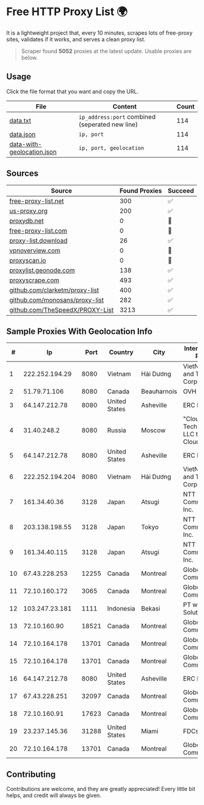 
# Free HTTP Proxy List 🌍

It is a lightweight project that, every 10 minutes, scrapes lots of free-proxy sites, validates if it works, and serves a clean proxy list.


> Scraper found **5052** proxies at the latest update. Usable proxies are below.

## Usage

Click the file format that you want and copy the URL.


|File|Content|Count|
|----|-------|-----|
|[data.txt](https://raw.githubusercontent.com/themiralay/Proxy-List-World/master/data.txt)|`ip_address:port` combined (seperated new line)|114|
|[data.json](https://raw.githubusercontent.com/themiralay/Proxy-List-World/master/data.json)|`ip, port`|114|
|[data-with-geolocation.json](https://raw.githubusercontent.com/themiralay/Proxy-List-World/master/data-with-geolocation.json)|`ip, port, geolocation`|114|

## Sources

|Source|Found Proxies|Succeed|
|------|-------------|-------|
|[free-proxy-list.net](https://free-proxy-list.net)|300|✅|
|[us-proxy.org](https://www.us-proxy.org)|200|✅|
|[proxydb.net](http://proxydb.net)|0|🚫|
|[free-proxy-list.com](https://free-proxy-list.com/?page=&port=&type%5B%5D=http&type%5B%5D=https&up_time=0&search=Search)|0|🚫|
|[proxy-list.download](https://www.proxy-list.download/HTTP)|26|✅|
|[vpnoverview.com](https://vpnoverview.com/privacy/anonymous-browsing/free-proxy-servers)|0|🚫|
|[proxyscan.io](https://www.proxyscan.io)|0|🚫|
|[proxylist.geonode.com](https://proxylist.geonode.com/api/proxy-list?limit=300&page=1&sort_by=lastChecked&sort_type=desc&protocols=http,https)|138|✅|
|[proxyscrape.com](https://api.proxyscrape.com/v2/?request=displayproxies&protocol=http&timeout=10000&country=all&ssl=all&anonymity=all)|493|✅|
|[github.com/clarketm/proxy-list](https://raw.githubusercontent.com/clarketm/proxy-list/master/proxy-list-raw.txt)|400|✅|
|[github.com/monosans/proxy-list](https://raw.githubusercontent.com/monosans/proxy-list/main/proxies/http.txt)|282|✅|
|[github.com/TheSpeedX/PROXY-List](https://raw.githubusercontent.com/TheSpeedX/PROXY-List/master/http.txt)|3213|✅|


## Sample Proxies With Geolocation Info

|#|Ip|Port|Country|City|Internet Service Provider|
|-|--|----|-------|----|-------------------------|
|1|222.252.194.29|8080|Vietnam|Hải Dương|VietNam Post and Telecom Corporation|
|2|51.79.71.106|8080|Canada|Beauharnois|OVH SAS|
|3|64.147.212.78|8080|United States|Asheville|ERC Broadband|
|4|31.40.248.2|8080|Russia|Moscow|"Cloud Technologies" LLC trading as Cloud.ru|
|5|64.147.212.78|8080|United States|Asheville|ERC Broadband|
|6|222.252.194.204|8080|Vietnam|Hải Dương|VietNam Post and Telecom Corporation|
|7|161.34.40.36|3128|Japan|Atsugi|NTT PC Communications, Inc.|
|8|203.138.198.55|3128|Japan|Tokyo|NTT PC Communications, Inc.|
|9|161.34.40.115|3128|Japan|Atsugi|NTT PC Communications, Inc.|
|10|67.43.228.253|12255|Canada|Montreal|GloboTech Communications|
|11|72.10.160.172|3065|Canada|Montreal|GloboTech Communications|
|12|103.247.23.181|1111|Indonesia|Bekasi|PT wifian Solution|
|13|72.10.160.90|18521|Canada|Montreal|GloboTech Communications|
|14|72.10.164.178|13701|Canada|Montreal|GloboTech Communications|
|15|72.10.164.178|13701|Canada|Montreal|GloboTech Communications|
|16|64.147.212.78|8080|United States|Asheville|ERC Broadband|
|17|67.43.228.251|32097|Canada|Montreal|GloboTech Communications|
|18|72.10.160.91|17623|Canada|Montreal|GloboTech Communications|
|19|23.237.145.36|31288|United States|Miami|FDCservers.net|
|20|72.10.164.178|13701|Canada|Montreal|GloboTech Communications|



## Contributing

Contributions are welcome, and they are greatly appreciated! Every
little bit helps, and credit will always be given.

